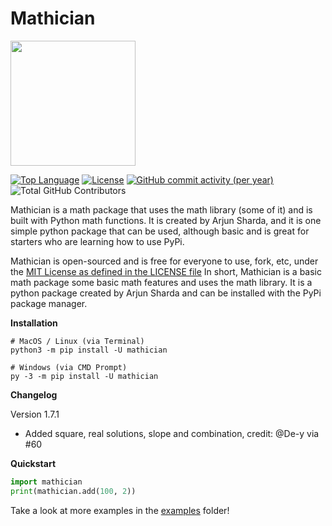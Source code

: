 # Mathician
<img height="200" width="200" src="https://cdn.discordapp.com/attachments/980115259534749746/984839027398160394/Untitled.png"/>


[![Top Language](https://img.shields.io/github/languages/top/ArjunSharda/Mathician)](https://python.org)
[![License](https://img.shields.io/github/license/ajsharda17/Mathician?color=l&label=License)](https://github.com/ArjunSharda/Mathician/blob/latest-public-release/LICENSE)
[![GitHub commit activity (per year)](https://img.shields.io/github/commit-activity/y/ArjunSharda/Mathician)](https://github.com/ArjunSharda/Mathician/commits/latest-public-release)
![Total GitHub Contributors](https://img.shields.io/github/contributors/ArjunSharda/Mathician?label=total%20contributors)

Mathician is a math package that uses the math library (some of it) and is built with Python math functions. It is created by Arjun Sharda, and it is one simple python package that can be used, although basic and is great for starters who are learning how to use PyPi.

Mathician is open-sourced and is free for everyone to use, fork, etc, under the [MIT License as defined in the LICENSE file](https://github.com/ArjunSharda/Mathician/blob/latest-public-release/LICENSE)
In short, Mathician is a basic math package some basic math features and uses the math library. It is a python package created by Arjun Sharda and can be installed with the PyPi package manager.

**Installation**
```
# MacOS / Linux (via Terminal)
python3 -m pip install -U mathician

# Windows (via CMD Prompt)
py -3 -m pip install -U mathician
```
**Changelog**

Version 1.7.1

+ Added square, real solutions, slope and combination, credit: @De-y via #60 

**Quickstart**
```python
import mathician
print(mathician.add(100, 2))
```

Take a look at more examples in the [examples](https://github.com/ArjunSharda/Mathician/tree/latest-public-release/examples) folder!

